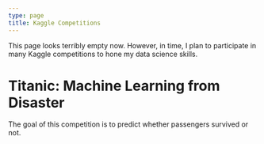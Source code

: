 ```yaml
---
type: page
title: Kaggle Competitions
---
```

  
This page looks terribly empty now. However, in time, I plan to participate in many Kaggle competitions to hone my data science skills.  
  
# Titanic: Machine Learning from Disaster
The goal of this competition is to predict whether passengers survived or not.
